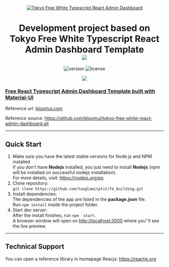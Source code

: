 <p align="center">
    <a href="https://bloomui.com" title="BloomUI.com">
        <img src="https://bloomui.s3.us-east-2.amazonaws.com/tokyo-logo.png" alt="Tokyo Free White Typescript React Admin Dashboard">
    </a>
</p>
<h1 align="center">
    <b>Development project based on Tokyo Free White Typescript React Admin Dashboard Template</b>
    <br>
    <a href="https://twitter.com/intent/tweet?url=https://bloomui.com&text=I like this React admin dashboard">
        <img src="https://img.shields.io/twitter/url/http/shields.io.svg?style=social" />
    </a>
</h1>
<div align="center">

![version](https://img.shields.io/badge/version-1.1.0-blue.svg)
![license](https://img.shields.io/badge/license-MIT-blue.svg)

<a href="https://bloomui.com/product/tokyo-free-white-react-typescript-material-ui-admin-dashboard/"><img src="https://bloomui.s3.us-east-2.amazonaws.com/tokyo-free-white-react-typescript-material-ui-admin-dashboard.jpg" /></a>

</div>

<a href="https://bloomui.com/product/tokyo-free-white-react-typescript-material-ui-admin-dashboard/"><h3>Free React Typescript Admin Dashboard Template built with Material-UI</h3></a>

<p>Reference url: <a href="https://bloomui.com">bloomui.com</a></p>

<p>Reference source: <a href="https://github.com/bloomui/tokyo-free-white-react-admin-dashboard.git">https://github.com/bloomui/tokyo-free-white-react-admin-dashboard.git</a></p>

---

<h2>
    Quick Start
</h2>
<ol>
    <li>Make sure you have the latest stable versions for Node.js and NPM installed <br/>
    If you don't have <b>Nodejs</b> installed, you just need to install <b>Nodejs</b> (npm will be installed on successful nodejs installation). <br/>
    For more details, visit: <a href="https://nodejs.org/en/">https://nodejs.org/en</a>. <br/>
    </li>
    <li>Clone repository: <br/>
    <code>git clone https://github.com/tunglamitptit/fe_building.git</code></li>
    <li>Install dependencies: <br/>
    The dependencies of the app are listed in the <b>package.json</b> file. <br/>
    Run <code>npm install</code> inside the project folder.</li>
    <li>Start dev server: <br/>
    After the install finishes, run <code>npm  start</code>. <br/> 
    A browser window will open on <a href="http://localhost:3000">http://localhost:3000</a> where you''ll see the live preview.</li>
</ol>

---

<h2>
    Technical Support
</h2>
<p>
    You can open a reference library in homepage Reacjs: <a href="https://reactjs.org/" title="Open HomePage Reactjs">
        https://reactjs.org
    </a>
</p>
